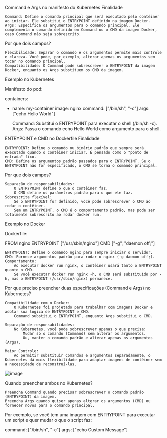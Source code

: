 Command e Args no manifesto do Kubernetes
Finalidade

    Command: Define o comando principal que será executado pelo contêiner ao iniciar. Ele substitui o ENTRYPOINT definido na imagem Docker.
    Args: Especifica os argumentos para o comando principal. Ele complementa o comando definido em Command ou o CMD da imagem Docker, caso Command não seja sobrescrito.

Por que dois campos?

    Flexibilidade: Separar o comando e os argumentos permite mais controle e clareza. Você pode, por exemplo, alterar apenas os argumentos sem tocar no comando principal.
    Compatibilidade: O Command pode sobrescrever o ENTRYPOINT da imagem Docker, enquanto os Args substituem os CMD da imagem.

Exemplo no Kubernetes

Manifesto do pod:

containers:
  - name: my-container
    image: nginx
    command: ["/bin/sh", "-c"]
    args: ["echo Hello World"]

    Command: Substitui o ENTRYPOINT para executar o shell (/bin/sh -c).
    Args: Passa o comando echo Hello World como argumento para o shell.

ENTRYPOINT e CMD no Dockerfile
Finalidade

    ENTRYPOINT: Define o comando ou binário padrão que sempre será executado quando o contêiner iniciar. É pensado como o "ponto de entrada" fixo.
    CMD: Define os argumentos padrão passados para o ENTRYPOINT. Se o ENTRYPOINT não for especificado, o CMD se torna o comando principal.

Por que dois campos?

    Separação de responsabilidades:
        O ENTRYPOINT define o que o contêiner faz.
        O CMD define os parâmetros padrão para o que ele faz.
    Sobrescrita flexível:
        Se o ENTRYPOINT for definido, você pode sobrescrever o CMD ao rodar o contêiner.
        Sem um ENTRYPOINT, o CMD é o comportamento padrão, mas pode ser totalmente sobrescrito ao rodar docker run.

Exemplo no Docker

Dockerfile:

FROM nginx
ENTRYPOINT ["/usr/sbin/nginx"]
CMD ["-g", "daemon off;"]

    ENTRYPOINT: Define o comando nginx para sempre iniciar o servidor.
    CMD: Fornece argumentos padrão para rodar o nginx (-g daemon off;).
    Comportamento:
        Ao executar docker run nginx, o contêiner usará tanto o ENTRYPOINT quanto o CMD.
        Se você executar docker run nginx -h, o CMD será substituído por -h, mas o ENTRYPOINT (/usr/sbin/nginx) permanece.

Por que preciso preencher duas especificações (Command e Args) no Kubernetes?

    Compatibilidade com o Docker:
        O Kubernetes foi projetado para trabalhar com imagens Docker e adotar sua lógica de ENTRYPOINT e CMD.
        Command substitui o ENTRYPOINT, enquanto Args substitui o CMD.

    Separação de responsabilidades:
        No Kubernetes, você pode sobrescrever apenas o que precisa:
            Mudar só o comando (Command) sem alterar os argumentos.
            Ou, manter o comando padrão e alterar apenas os argumentos (Args).

    Maior Controle:
        Ao permitir substituir comandos e argumentos separadamente, o Kubernetes dá mais flexibilidade para adaptar imagens de contêiner sem a necessidade de reconstruí-las.


![image](https://github.com/user-attachments/assets/95003aab-8bfe-4825-963c-14e750b5e015)


  
Quando preencher ambos no Kubernetes?

    Preencha Command quando precisar sobrescrever o comando padrão (ENTRYPOINT) da imagem.
    Preencha Args quando quiser apenas alterar os argumentos (CMD) ou fornecer novos para o comando principal.

Por exemplo, se você tem uma imagem com ENTRYPOINT para executar um script e quer mudar o que o script faz:

command: ["/bin/sh", "-c"]
args: ["echo Custom Message"]

